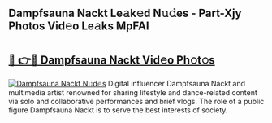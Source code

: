 ## Dampfsauna Nackt Le𝚊k𝚎d N𝚞𝚍es - Part-Xjy Photos Vid𝚎o Le𝚊ks MpFAI

# <h2><a href="http://fb9a7n9.evod.top/?m=Dampfsauna+Nackt">🔗 👉🔴 Dampfsauna Nackt Vid𝚎o Ph𝚘t𝚘s</a></h2>

[![Dampfsauna Nackt N𝚞d𝚎s](https://i.imgur.com/8V9OHl7.gif)](http://fb9a7n9.evod.top/?m=Dampfsauna+Nackt)
Digital influencer Dampfsauna Nackt and multimedia artist renowned for sharing lifestyle and dance-related content via solo and collaborative performances and brief vlogs. The role of a public figure Dampfsauna Nackt is to serve the best interests of society. 
